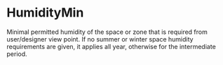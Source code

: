 HumidityMin
===========

Minimal permitted humidity of the space or zone that is required from user/designer view point.  If no summer or winter space humidity requirements are given, it applies all year, otherwise for the intermediate period.
